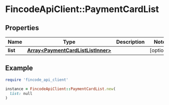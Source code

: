 # FincodeApiClient::PaymentCardList

## Properties

| Name | Type | Description | Notes |
| ---- | ---- | ----------- | ----- |
| **list** | [**Array&lt;PaymentCardListListInner&gt;**](PaymentCardListListInner.md) |  | [optional] |

## Example

```ruby
require 'fincode_api_client'

instance = FincodeApiClient::PaymentCardList.new(
  list: null
)
```

